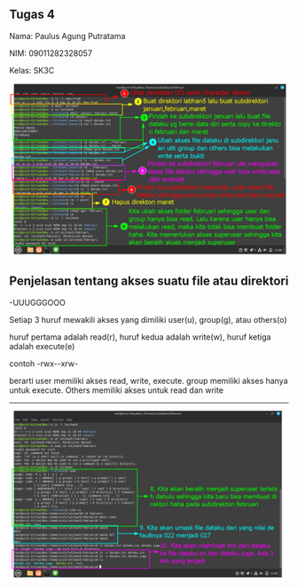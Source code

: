 ## Tugas 4

Nama: Paulus Agung Putratama

NIM: 09011282328057

Kelas: SK3C

  <div>
  <img src="./Tugas4PNG/1.png"/>
  <div>
    
## Penjelasan tentang akses suatu file atau direktori
    
  -UUUGGGOOO
  
  Setiap 3 huruf mewakili akses yang dimiliki user(u), group(g), atau others(o)
  
  huruf pertama adalah read(r), huruf kedua adalah write(w), huruf ketiga adalah execute(e)
  
  contoh -rwx--xrw-

  berarti user memiliki akses read, write, execute. group memiliki akses hanya untuk execute. Others memiliki akses untuk
  read dan write
  
  -----------------------------------------------------------
  
  <div>
  <img src="./Tugas4PNG/2.png"/>
  <div>
